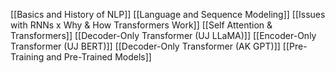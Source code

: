 [[Basics and History of NLP]] 
[[Language and Sequence Modeling]]
[[Issues with RNNs x Why & How Transformers Work]] 
[[Self Attention & Transformers]] 
[[Decoder-Only Transformer (UJ LLaMA)]] 
[[Encoder-Only Transformer (UJ BERT)]] 
[[Decoder-Only Transformer (AK GPT)]]
[[Pre-Training and Pre-Trained Models]]
